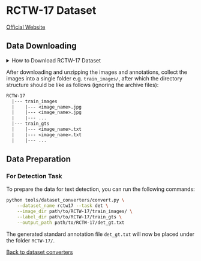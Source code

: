 # RCTW-17 Dataset
[Official Website](https://rctw.vlrlab.net/)

## Data Downloading

<details>
    <summary>How to Download RCTW-17 Dataset</summary>

The RCTW dataset can be downloaded from [here](https://rctw.vlrlab.net/dataset).

The training set is split into two zip files `train_images.zip.001` and `train_images.zip.002`. The annotations are `*_gts.zip` files.

</details>

After downloading and unzipping the images and annotations, collect the images into a single folder e.g. `train_images/`, after which the directory structure should be like as follows (ignoring the archive files):
```txt
RCTW-17
  |--- train_images
  |    |--- <image_name>.jpg
  |    |--- <image_name>.jpg
  |    |--- ...
  |--- train_gts
  |    |--- <image_name>.txt
  |    |--- <image_name>.txt
  |    |--- ...
```

## Data Preparation

### For Detection Task

To prepare the data for text detection, you can run the following commands:

```bash
python tools/dataset_converters/convert.py \
    --dataset_name rctw17 --task det \
    --image_dir path/to/RCTW-17/train_images/ \
    --label_dir path/to/RCTW-17/train_gts \
    --output_path path/to/RCTW-17/det_gt.txt
```

The generated standard annotation file `det_gt.txt` will now be placed under the folder `RCTW-17/`.

[Back to dataset converters](converters.md)
